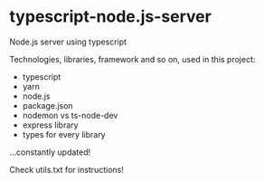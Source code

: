 # typescript-node.js-server
Node.js server using typescript

Technologies, libraries, framework and so on, used in this project:

- typescript
- yarn
- node.js
- package.json
- nodemon vs ts-node-dev
- express library
- types for every library

...constantly updated!

Check utils.txt for instructions!